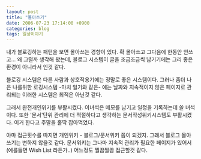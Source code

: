 ```yaml
---
layout: post
title: "몰아쓰기"
date: 2006-07-23 17:14:00 +0900
categories: blog
tags: 일상이야기
---
```


내가 블로깅하는 패턴을 보면 몰아쓰는 경향이 있다. 확 몰아쓰고 그다음에 한동안 안쓰고...
왜 그럴까 생각해 봤는데, 블로그 시스템이 글을 조금조금씩 남기기에는 그리 좋은 환경이 아니라서 인것 같다.

블로깅 시스템은 다른 사람과 상호작용기에는 정말로 좋은 시스템이다. 그러나 좀더 나은 나를위한 로깅시스템 -마치 일기와 같은- 에는 날짜와 지속적이지 않은 페이지로 관리되는 이러한 시스템은 최적은 아닌것 같다.

그래서 완전개인위키를 부활시켰다. 이녀석은 메모를 남기고 일정을 기록하는데 쓸 녀석이다.
또한 '문서'단위 관리에 더 적절하다고 생각하는 문서작성위키시스템도 부활시켰다. 이거 한다고 주말을 홀딱 잡아먹었다.

아마 접근횟수를 따지면 개인위키 - 블로그/문서위키 쯤이 되겠지.
그래서 블로그 몰아쓰기는 변하지 않을것 같다. 문서위키는 그나마 지속적 관리가 필요한 페이지가 있어서(예를들면 Wish List 라든가..) 어느정도 찔끔찔끔 접근할것 같다.

